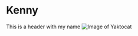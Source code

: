 # Kenny
This is a header with my name
![Image of Yaktocat](https://octodex.github.com/images/yaktocat.png)
